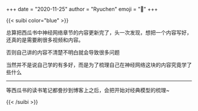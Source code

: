 +++
date = "2020-11-25"
author = "Ryuchen"
emoji = ":dog:"
+++

{{< suibi color="blue" >}}
    <p>总算把西瓜书中神经网络章节的内容更新完了，头一次发现，想把一个内容写好，还真的是需要刷很多视频和内容。</p>
    <p>否则自己讲的内容不清楚不明白就会导致很多问题</p>
    <p>当然并不是说自己学的有多好，而是为了梳理自己在神经网络这块的内容究竟学了些什么</p>
    <hr>
    <p>等西瓜书的读书笔记都誊抄到博客上之后，会把开始对经典模型的梳理~</p>
{{< /suibi >}}
